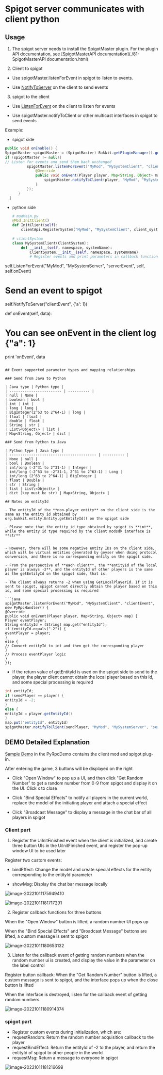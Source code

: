 # Spigot server communicates with client python 

## Usage 

1. The spigot server needs to install the SpigotMaster plugin. For the plugin API documentation, see [SpigotMasterAPI documentation](./81-SpigotMasterAPI documentation.html) 

2. Client to spigot 

- Use spigotMaster.listenForEvent in spigot to listen to events. 

- Use <a href="../../../mcdocs/1-ModAPI/Interface/General/Event.html#notifytoserver" rel="noopenner">NotifyToServer</a> on the client to send events 

3. spigot to the client 

- Use <a href="../../../mcdocs/1-ModAPI/Interface/General/Event.html#listenforevent" rel="noopenner">ListenForEvent</a> on the client to listen for events 

- Use spigotMaster.notifyToClient or other multicast interfaces in spigot to send events 

Example: 

- spigot side 

```java 
public void onEnable() { 
SpigotMaster spigotMaster = (SpigotMaster) Bukkit.getPluginManager().getPlugin("SpigotMaster"); 
if (spigotMaster != null){ 
// Listen for events and send them back unchanged
          spigotMaster.listenForEvent("MyMod", "MySystemClient", "clientEvent", new PyRpcHandler() {
              @Override
              public void onEvent(Player player, Map<String, Object> map) {
                  spigotMaster.notifyToClient(player, "MyMod", "MySystemServer", "serverEvent", map);
              }
          });
      }
  }
  ```

- python side

  ```python
  # modMain.py
  @Mod.InitClient()
  def InitClient(self):
      clientApi.RegisterSystem("MyMod", "MySystemClient", client_system_class_path)
      
  # clientSystem
  class MySystemClient(ClientSystem):
      def __init__(self, namespace, systemName):
          ClientSystem.__init__(self, namespace, systemName)
          # Register events and print parameters in callback functions

self.ListenForEvent("MyMod", "MySystemServer", "serverEvent", self, self.onEvent) 
# Send an event to spigot 
self.NotifyToServer("clientEvent", {'a': 1}) 

def onEvent(self, data): 
# You can see onEvent in the client log {"a": 1} 
print 'onEvent', data 
``` 

## Event supported parameter types and mapping relationships 

### Send from Java to Python 

| Java type | Python type | 
| ------------------------ | ---------- | 
| null | None | 
| boolean | bool | 
| int | int | 
| long | long | 
| BigInteger(2^63 to 2^64-1) | long | 
| float | float | 
| double | float | 
| String | str | 
| List\<Object\> | list | 
| Map<String, Object> | dict | 

### Send from Python to Java 

| Python type | Java type | 
| ---------------------------------------- | ---------- | 
| None | null | 
| bool | Boolean | 
| int/long (-2^31 to 2^31-1) | Integer | 
| int/long (-2^63 to -2^31-1, 2^31 to 2^63-1) | Long | 
| int/long (2^63 to 2^64-1) | BigInteger | 
| float | Double | 
| str | String | 
| list | List\<Object\> | 
| dict (key must be str) | Map<String, Object> | 

## Notes on entityId 

- The entityId of the **non-player entity** on the client side is the same as the entity id obtained by org.bukkit.entity.Entity.getEntityId() on the spigot side 

- Please note that the entity id type obtained by spigot is **int**, while the entity id type required by the client modsdk interface is **str** 


- However, there will be some negative entity IDs on the client side, which will be virtual entities generated by geyser when doing protocol conversion, and there is no corresponding entity on the spigot side. 

- From the perspective of **each client**, the **entityId of the local player is always -2**, and the entityId of other players is the same as the getEntityId on the spigot side, that is: 

- The client always returns -2 when using GetLocalPlayerId. If it is sent to spigot, spigot cannot directly obtain the player based on this id, and some special processing is required 

```java 
spigotMaster.listenForEvent("MyMod", "MySystemClient", "clientEvent", new PyRpcHandler() { 
@Override 
public void onEvent(Player player, Map<String, Object> map) { 
Player eventPlayer; 
String entityId = (String) map.get("entityId"); 
if (entityId.equals("-2")) { 
eventPlayer = player; 
} 
else { 
// Convert entityId to int and then get the corresponding player 
} 
// Process eventPlayer logic 
} 
}); 
``` 

- If the return value of getEntityId is used on the spigot side to send to the player, the player client cannot obtain the local player based on this id, and some special processing is required 

```java 
int entityId; 
if (sendPlayer == player) { 
entityId = -2; 
} 
else { 
entityId = player.getEntityId() 
} 
map.put("entityId", entityId) 
spigotMaster.notifyToClient(sendPlayer, "MyMod", "MySystemServer", "serverEvent", map); 
``` 



## DEMO Detailed Explanation 

[Sample Demo](./99-下载内容.html#样demo) in the PyRpcDemo contains the client mod and spigot plug-in. 

After entering the game, 3 buttons will be displayed on the right 

* Click "Open Window" to pop up a UI, and then click "Get Random Number" to get a random number from 0-9 from spigot and display it on the UI. Click x to close 
* Click "Bind Special Effects" to notify all players in the current world, replace the model of the initiating player and attach a special effect 

* Click "Broadcast Message" to display a message in the chat bar of all players in spigot 




### Client part 

1. Register the UiInitFinished event when the client is initialized, and create three button UIs in the UiInitFinished event, and register the pop-up window UI to be used later 

Register two custom events: 

- bindEffect: Change the model and create special effects for the entity corresponding to the entityId parameter 

- showMsg: Display the chat bar message locally 

![image-20221011175949410](./res/spigotPlugin/plugin17.png) 

![image-20221011181717291](./res/spigotPlugin/plugin21.png) 

2. Register callback functions for three buttons 

When the "Open Window" button is lifted, a random number UI pops up 

When the "Bind Special Effects" and "Broadcast Message" buttons are lifted, a custom message is sent to spigot 

![image-20221011180653132](./res/spigotPlugin/plugin18.png) 

3. Listen for the callback event of getting random numbers when the random number ui is created, and display the value in the parameter on the label control 

Register button callback: When the "Get Random Number" button is lifted, a custom message is sent to spigot, and the interface pops up when the close button is lifted 

When the interface is destroyed, listen for the callback event of getting random numbers 

![image-20221011180914374](./res/spigotPlugin/plugin19.png) 

### spigot part 

- Register custom events during initialization, which are: 
- requestRandom: Return the random number acquisition callback to the player 
- requestBindEffect: Return the entityId of -2 to the player, and return the entityId of spigot to other people in the world 
- requestMsg: Return a message to everyone in spigot

![image-20221011181216699](./res/spigotPlugin/plugin20.png)